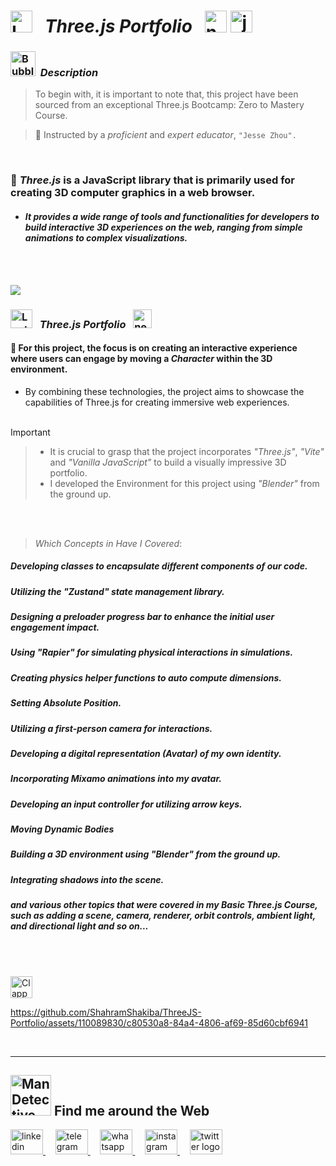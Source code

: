 # <img src="https://raw.githubusercontent.com/Tarikul-Islam-Anik/Telegram-Animated-Emojis/main/Objects/Laptop.webp" alt="Laptop" width="35" /> &nbsp; _Three.js Portfolio_ &nbsp; <img src="https://skillicons.dev/icons?i=threejs" height="35" alt="nextjs logo"  />  <img src="https://skillicons.dev/icons?i=js" height="35" alt="javascript logo"  />

<!----------------------------------------- Description ---------------------------------------->
### <img src="https://raw.githubusercontent.com/Tarikul-Islam-Anik/Animated-Fluent-Emojis/master/Emojis/Symbols/Bubbles.png" alt="Bubbles" width="40" height="40" />&nbsp; _Description_

> To begin with, it is important to note that, this project have been sourced from an exceptional Three.js Bootcamp: Zero to Mastery Course. <br/>
 
> 👤 Instructed by a _proficient_ and _expert educator_, ` "Jesse Zhou". ` 

 <br/>
 
### 🧩 _Three.js_ is a JavaScript library that is primarily used for creating 3D computer graphics in a web browser.
- #### _It provides a wide range of tools and functionalities for developers to build interactive 3D experiences on the web, ranging from simple animations to complex visualizations._
  
<br/> <br/> 



<img src="https://user-images.githubusercontent.com/73097560/115834477-dbab4500-a447-11eb-908a-139a6edaec5c.gif">

<!--===================== Portfolio =============================-->
### <img src="https://raw.githubusercontent.com/Tarikul-Islam-Anik/Telegram-Animated-Emojis/main/Objects/Laptop.webp" alt="Laptop" width="35" height="30"  /> &nbsp; _Three.js Portfolio_  &nbsp; <img src="https://skillicons.dev/icons?i=threejs" height="30" alt="nextjs logo"  />

#### 🧩 For this project, the focus is on creating an interactive experience where users can engage by moving a _Character_ within the 3D environment.
- By combining these technologies, the project aims to showcase the capabilities of Three.js for creating immersive web experiences. <br/><br/>

> [!IMPORTANT]
>> - It is crucial to grasp that the project incorporates _"Three.js"_, _"Vite"_ and _"Vanilla JavaScript"_ to build a visually impressive 3D portfolio.
>> - I developed the Environment for this project using _"Blender"_ from the ground up.

<br/><br/>

> _Which Concepts in Have I Covered_: 
##### _Developing classes to encapsulate different components of our code._
##### _Utilizing the "Zustand" state management library._
##### _Designing a preloader progress bar to enhance the initial user engagement impact._
##### _Using "Rapier" for simulating physical interactions in simulations._
##### _Creating physics helper functions to auto compute dimensions._
##### _Setting Absolute Position._
##### _Utilizing a first-person camera for interactions._
##### _Developing a digital representation (Avatar) of my own identity._
##### _Incorporating Mixamo animations into my avatar._
##### _Developing an input controller for utilizing arrow keys._
##### _Moving Dynamic Bodies_
##### _Building a 3D environment using "Blender" from the ground up._
##### _Integrating shadows into the scene._
##### _and various other topics that were covered in my Basic Three.js Course, such as adding a scene, camera, renderer, orbit controls, ambient light, and directional light and so on..._
 
<br/><br/>

<!--------- Video --------->
<img src="https://raw.githubusercontent.com/Tarikul-Islam-Anik/Telegram-Animated-Emojis/main/Objects/Clapper%20Board.webp" alt="Clapper Board" width="35" />

https://github.com/ShahramShakiba/ThreeJS-Portfolio/assets/110089830/c80530a8-84a4-4806-af69-85d60cbf6941

  <br/> 

***

<!--======================= Social Media ===========================-->
 ## <img src="https://raw.githubusercontent.com/Tarikul-Islam-Anik/Animated-Fluent-Emojis/master/Emojis/People%20with%20professions/Man%20Detective%20Light%20Skin%20Tone.png" alt="Man Detective Light Skin Tone" width="65" /> Find me around the Web  
<a href="https://www.linkedin.com/in/shahramshakiba/" target="_blank">
    <img src="https://raw.githubusercontent.com/maurodesouza/profile-readme-generator/master/src/assets/icons/social/linkedin/default.svg" width="52" height="40" alt="linkedin logo"  />
  </a> &nbsp;&nbsp;&nbsp;
  <a href="https://t.me/ShahramShakibaa" target="_blank">
    <img src="https://raw.githubusercontent.com/maurodesouza/profile-readme-generator/master/src/assets/icons/social/telegram/default.svg" width="52" height="40" alt="telegram logo"  />
  </a> &nbsp;&nbsp;&nbsp;
  <a href="https://wa.me/message/LM2IMM3ABZ7ZM1" target="_blank">
    <img src="https://raw.githubusercontent.com/maurodesouza/profile-readme-generator/master/src/assets/icons/social/whatsapp/default.svg" width="52" height="40" alt="whatsapp logo"  />
  </a> &nbsp;&nbsp;&nbsp;
  <a href="https://instagram.com/shahram.shakibaa?igshid=MzNlNGNkZWQ4Mg==" target="_blank">
    <img src="https://raw.githubusercontent.com/maurodesouza/profile-readme-generator/master/src/assets/icons/social/instagram/default.svg" width="52" height="40" alt="instagram logo"  />
  </a> &nbsp;&nbsp;&nbsp;
  <a href="https://twitter.com/ShahramShakibaa" target="_blank">
    <img src="https://raw.githubusercontent.com/maurodesouza/profile-readme-generator/master/src/assets/icons/social/twitter/default.svg" width="52" height="40" alt="twitter logo"  />
  </a>
